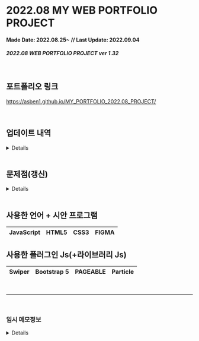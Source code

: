 
# 2022.08 MY WEB PORTFOLIO PROJECT
#### Made Date: 2022.08.25~  //  Last Update: 2022.09.04
#### <b><i>2022.08 WEB PORTFOLIO PROJECT ver 1.32</i></b>

<br>

## 포트폴리오 링크 <br>
https://asben1.github.io/MY_PORTFOLIO_2022.08_PROJECT/
<br>

<br>

## 업데이트 내역
<details>

### MAJOR UPDATE - 기능 구현(+변경점)
<ul>
  <li>
    부트스트랩 기능을 아예 삭제(포기)하고 페이지를 원할하게끔 변경됨.
  </li>
  <li>
    맨 처음 페이지가 로딩시 애니메이션 추가.
  </li>
  <li>
    현재 홈페이지는 한 페이지로 구성이 되어있기 때문에 Pageable js를 사용.
  </li>
  <li>
    각 헤더 메뉴를 누르면 해당 페이지로 바로 이동하꼐끔 링크 추가.
  </li>
  <li>
    프로필(About Me) 항목에 좌-프로필 카드 / 우-스킬 카드로 구성<br>
    스킬 카드 속 언어 3가지 항목에 PERCENTAGE 애니메이션 추가(+숫자).
  </li>
  <li>
    포트폴리오 리스트는 Swiper로 구성.
  </li>
  <li>
    기존의 스타일 파일 1개로 PC와 모바일 화면으로 구성되었지만 많은 문제를 야기하여<br>
    각각의 스타일과 미디어쿼리를 따루 추가함.
  </li>
</ul>
<br>

### <i>UPDATE HISTORY</i>
- ver 0.90: 2022.08.25 - 초기 버전 + 피그마 시안
- ver 1.00: 2022.08.28 - 메인 타이틀 파트 파티클 Js 추가
- ver 1.10: 2022.08.29 - 프로필 항목 프로필 카드 추가
- ver 1.21: 2022.09.01 - (08/30 ~ 09/01: 1.10 -> 1.18 -> 1.20 -> 1.21) 로딩 애니메이션 추가
- ver 1.30a: 2022.09.02 - 프로필 항목 스킬 파트 숫자 애니메이션 추가
- ver 1.31a: 2022.09.03 - Style.css 파일 구성 변경 -> PC/MOBILE 스타일로 분리(+미디어쿼리)
- ver 1.32: 2022.09.04 - 포트폴리오 항목 추가 +README.md 구성 변경
<br>
  <p>a = Alpha, b = Beta</p>

</details>

<br>

## 문제점(갱신)
<details>
<br>
A. ★ 페이지어블 "모바일 모드"에서 각 페이지의 버튼들이 작동이 안되는 버그가 발생함. (미해결)<br>
https://github.com/Mobius1/Pageable/issues/22 
  <br><br>
  
  
B. particle과 pageable은 공생할 수가 없다 (id로만 써야 하는 상황)<br>
[충돌인지는 모르겠지만 particle과 함께 쓰면 particle 에픽트가 아예<br> pageable 뒤로 가거나 없어지는 문제가 발생했다.]<br>
-> 둘 중 하나를 포기해야 한다.<br>
=> 해결함... + fixed -> div id="particles-js"를<br>
메인 컨테이너 위에다 잡고 써야한다.<br>
프로필 컨테이너 안 프로필 카드가 브라우저 크기를 줄이면 오른쪽으로 가는 현상이 발생함

C. 부트스트랩 안쓰고 할지 아님 계속 이어서 써야할지 고민이 된다.<br>
내가 원하는 모양이 안나오는 것(모양)은 물론 자꾸 뭔가 결과물이 꼬여서 나온다.<br>

D. 부트스트랩 안에 AOS 애니메이션 적용이 안된다.<br>
<< 대안: 1. 스킬>>


</details>


<br>

## 사용한 언어 + 시안 프로그램
|JavaScript|HTML5|CSS3|FIGMA|
|---|---|---|---|

## 사용한 플러그인 Js(+라이브러리 Js)
|Swiper|Bootstrap 5|PAGEABLE|Particle|
|---|---|---|---|

<br>

------------------------------------------------------------

<br>

### 임시 메모정보
<details>

### 주요 목표 <br>
1. 반응형으로 만들어야 한다.(PC <-> Mobile)<br>
2. 부트스트랩 5를 활용해야 한다. (활용법 제대로 이해해아 한다.)

<br>

### 2022.08.31 메모
<p>결국 부트스트랩 5를 제거하고 다시 만들기로 결정(+모바일 반응형) </p>

### 2022.09.02 메모

<p>현재 여러 문제가 발생하여 처음부터 다시 만들기로 결정</p>
<p>만드는 순서: 페이지어블 -> AOS -> 로딩 -> 파티클</p>
<br>

## 개인 메모<br>
- 처음부터 포폴 홈페이지를 만들었어야 했는데<br>
개인 작품부터 만들려고 했던게 너무 <b>경솔했던</b> 것이다.<br>

- 현재 1.0 버전은 전체 틀을 잡고 어떤 방식으로 돌아갈지 구성한 것이고,<br>
모바일 크기가 잘 작동 되게끔 재구성 할 계획.<br>
(현재 내가 부트스트랩으로 구성한 페이지가 좀 문제가 많이 발생했다.)<br>
- "문제가 생각보다 훨씬 심할 경우엔 아예 싹다 갈아 엎는 방법밖에는 없을거 같은 느낌이 든다."
- "추후에 버튼 스타일(+크기) 전부 변경" & 모바일 메뉴 버튼 스타일 추가 해야한다.(+애니메이션)
